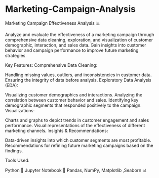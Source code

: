# Marketing-Campaign-Analysis

Marketing Campaign Effectiveness Analysis 📊

Analyze and evaluate the effectiveness of a marketing campaign through comprehensive data cleaning, exploration, and visualization of customer demographic, interaction, and sales data. Gain insights into customer behavior and campaign performance to improve future marketing strategies.

Key Features:
Comprehensive Data Cleaning:

Handling missing values, outliers, and inconsistencies in customer data.
Ensuring the integrity of data before analysis.
Exploratory Data Analysis (EDA):

Visualizing customer demographics and interactions.
Analyzing the correlation between customer behavior and sales.
Identifying key demographic segments that responded positively to the campaign.
Visualizations:

Charts and graphs to depict trends in customer engagement and sales performance.
Visual representations of the effectiveness of different marketing channels.
Insights & Recommendations:

Data-driven insights into which customer segments are most profitable.
Recommendations for refining future marketing campaigns based on the findings.

Tools Used:

Python 🐍
Jupyter Notebook 📓
Pandas, NumPy, Matplotlib ,Seaborn 📊
